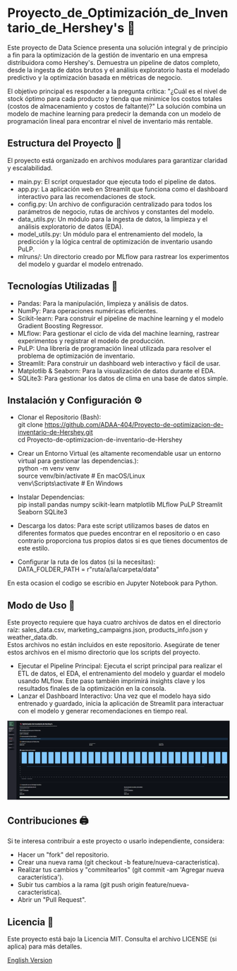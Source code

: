 # Proyecto_de_Optimización_de_Inventario_de_Hershey's 🍫
Este proyecto de Data Science presenta una solución integral y de principio a fin para la optimización de la gestión de inventario en una empresa distribuidora como Hershey's. Demuestra un pipeline de datos completo, desde la ingesta de datos brutos y el análisis exploratorio hasta el modelado predictivo y la optimización basada en métricas de negocio.    

El objetivo principal es responder a la pregunta crítica: "¿Cuál es el nivel de stock óptimo para cada producto y tienda que minimice los costos totales (costos de almacenamiento y costos de faltante)?" La solución combina un modelo de machine learning para predecir la demanda con un modelo de programación lineal para encontrar el nivel de inventario más rentable. 

## Estructura del Proyecto 📁
El proyecto está organizado en archivos modulares para garantizar claridad y escalabilidad. 
- main.py: El script orquestador que ejecuta todo el pipeline de datos.
- app.py:  La aplicación web en Streamlit que funciona como el dashboard interactivo para las recomendaciones de stock.
- config.py: Un archivo de configuración centralizado para todos los parámetros de negocio, rutas de archivos y constantes del modelo.
- data_utils.py: Un módulo para la ingesta de datos, la limpieza y el análisis exploratorio de datos (EDA).
- model_utils.py: Un módulo para el entrenamiento del modelo, la predicción y la lógica central de optimización de inventario usando PuLP.
- mlruns/:  Un directorio creado por MLflow para rastrear los experimentos del modelo y guardar el modelo entrenado.

## Tecnologías Utilizadas 🐍
- Pandas: Para la manipulación, limpieza y análisis de datos.
- NumPy: Para operaciones numéricas eficientes.
- Scikit-learn: Para construir el pipeline de machine learning y el modelo Gradient Boosting Regressor.
- MLflow: Para gestionar el ciclo de vida del machine learning, rastrear experimentos y registrar el modelo de producción.
- PuLP: Una librería de programación lineal utilizada para resolver el problema de optimización de inventario.
- Streamlit: Para construir un dashboard web interactivo y fácil de usar.
- Matplotlib & Seaborn: Para la visualización de datos durante el EDA.
- SQLite3: Para gestionar los datos de clima en una base de datos simple.

## Instalación y Configuración ⚙️
- Clonar el Repositorio (Bash):  
git clone https://github.com/ADAA-404/Proyecto-de-optimizacion-de-inventario-de-Hershey.git   
cd Proyecto-de-optimizacion-de-inventario-de-Hershey

- Crear un Entorno Virtual (es altamente recomendable usar un entorno virtual para gestionar las dependencias.):    
python -m venv venv  
source venv/bin/activate  # En macOS/Linux  
venv\Scripts\activate      # En Windows  

- Instalar Dependencias:  
pip install pandas numpy scikit-learn matplotlib MLflow PuLP Streamlit Seaborn SQLite3

- Descarga los datos:
Para este script utilizamos bases de datos en diferentes formatos que puedes encontrar en el repositorio o en caso contrario proporciona tus propios datos si es que tienes documentos de este estilo.

- Configurar la ruta de los datos (si la necesitas):  
DATA_FOLDER_PATH = r"ruta/a/la/carpeta/data"

En esta ocasion el codigo se escribio en Jupyter Notebook para Python.

## Modo de Uso 📎
Este proyecto requiere que haya cuatro archivos de datos en el directorio raíz: sales_data.csv, marketing_campaigns.json, products_info.json y weather_data.db.  
Estos archivos no están incluidos en este repositorio. Asegúrate de tener estos archivos en el mismo directorio que los scripts del proyecto.   

- Ejecutar el Pipeline Principal: Ejecuta el script principal para realizar el ETL de datos, el EDA, el entrenamiento del modelo y guardar el modelo usando MLflow. Este paso también imprimirá insights clave y los resultados finales de la optimización en la consola.   
- Lanzar el Dashboard Interactivo: Una vez que el modelo haya sido entrenado y guardado, inicia la aplicación de Streamlit para interactuar con el modelo y generar recomendaciones en tiempo real.  

![Dashboard de la aplicación Streamlit mostrando la recomendación de inventario para una prueba realizada](Images/Streamlit_View_Ex1.png)

## Contribuciones 🖨️
Si te interesa contribuir a este proyecto o usarlo independiente, considera:  
- Hacer un "fork" del repositorio.
- Crear una nueva rama (git checkout -b feature/nueva-caracteristica).
- Realizar tus cambios y "commitearlos" (git commit -am 'Agregar nueva característica').
- Subir tus cambios a la rama (git push origin feature/nueva-caracteristica).
- Abrir un "Pull Request".

## Licencia 📜
Este proyecto está bajo la Licencia MIT. Consulta el archivo LICENSE (si aplica) para más detalles.


[English Version](README.en.md)
